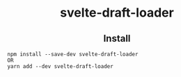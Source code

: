 <h1 align="center">svelte-draft-loader</h1>
<h2 align="center">Install</h2>

```
npm install --save-dev svelte-draft-loader
OR
yarn add --dev svelte-draft-loader
```

